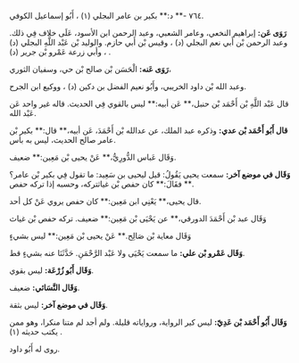 ٧٦٤ -** د:** بكير بن عامر البجلي (١) ، أَبُو إسماعيل الكوفي.

**رَوَى عَن:** إبراهيم النخعي، وعامر الشعبي، وعبد الرحمن ابن الأسود، عَلَى خلاف فِي ذلك. وعبد الرحمن بْن أَبي نعم البجلي (د) ، وقيس بْن أَبي حازم. والوليد بْن عَبْد اللَّهِ البجلي (د) ، وأبي زرعة عَمْرو بْن جرير (د) .

**رَوَى عَنه:** الْحَسَن بْن صالح بْن حي، وسفيان الثوري،

وعبد الله بْن داود الخريبي، وأَبُو نعيم الفضل بن دكين (د) ، ووكيع ابن الجرح.

قال عَبْد اللَّهِ بْن أَحْمَد بْن حنبل،** عَن أبيه:** ليس بالقوي فِي الحديث. قاله غير واحد عَن عَبْد الله.

**قال أَبُو أَحْمَد بْن عدي:** وذكره عبد الملك، عن عدالله بْن أَحْمَدَ، عَن أبيه،** قال:** بكير بْن عامر صالح الحديث، ليس به بأس.

وَقَال عَباس الدُّورِيُّ،** عَنْ يحيى بْن مَعِين:** ضعيف.

**وَقَال في موضع آخر:** سمعت يحيى يَقُولُ: قيل ليحيى بن سَعِيد: ما تقول فِي بكير بْن عامر؟** فقَالَ:** كان حفص بْن غياثتركه، وحسبه إذا تركه حفص.

قال يحيى،** يَعْنِي ابن مَعِين:** كان حفص يروي عَنْ كل أحد.

وَقَال عبد بْن أَحْمَدَ الدورقي،** عن يَحْيَى بْن مَعِين:** ضعيف. تركه حفص بْن غياث

وَقَال معاية بْن صَالِح.** عَنْ يحيى بْن مَعِين:** ليس بشيءٍ

**وَقَال عَمْرو بْن علي:** ما سمعت يَحْيَى ولا عَبْد الرَّحْمَنِ. حَدَّثَنَا عنه بشيءٍ قط.

**وَقَال أَبُو زُرْعَة:** ليس بقوي.

**وَقَال النَّسَائي:** ضعيف.

**وَقَال في موضع آخر:** ليس بثقة.

**وَقَال أَبُو أَحْمَد بْن عَدِيّ:** ليس كير الرواية، ورواياته قليلة. ولم أجد لم متنا منكرا، وهو ممن يكتب حديثه (١) .

روى له أَبُو داود.
